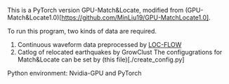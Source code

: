 This is a PyTorch version GPU-Match&Locate, modified from (GPU-Match&Locate1.0)[https://github.com/MinLiu19/GPU-MatchLocate1.0].

To run this program, two kinds of data are required.
1. Continuous waveform data preprocessed by [LOC-FLOW](https://github.com/Dal-mzhang/LOC-FLOW/blob/main/Data/waveform_download_mseed.py)
2. Catlog of relocated earthquakes by GrowClust
The configugrations for Match&Locate can be set by (this file)[./create_config.py]

Python environment: Nvidia-GPU and PyTorch